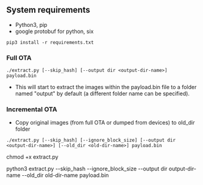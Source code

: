 ## System requirements

- Python3, pip
- google protobuf for python, six
```
pip3 install -r requirements.txt
```

### Full OTA
```
./extract.py [--skip_hash] [--output dir <output-dir-name>] payload.bin
```
- This will start to extract the images within the payload.bin file to a folder named "output" by default (a different folder name can be specified).

### Incremental OTA

- Copy original images (from full OTA or dumped from devices) to old_dir folder
```
./extract.py [--skip_hash] [--ignore_block_size] [--output dir <output-dir-name>] [--old_dir <old-dir-name>] payload.bin
```
chmod +x extract.py

python3 extract.py --skip_hash --ignore_block_size --output dir output-dir-name --old_dir old-dir-name payload.bin

